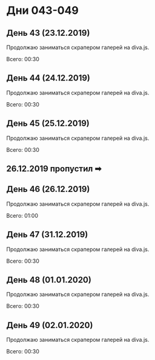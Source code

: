 # Дни 043-049

## День 43 (23.12.2019)

Продолжаю заниматься скрапером галерей на diva.js.

Всего: 00:30

## День 44 (24.12.2019)

Продолжаю заниматься скрапером галерей на diva.js.

Всего: 00:30

## День 45 (25.12.2019)

Продолжаю заниматься скрапером галерей на diva.js.

Всего: 00:30

## 26.12.2019 пропустил ➡

## День 46 (26.12.2019)

Продолжаю заниматься скрапером галерей на diva.js.

Всего: 01:00

## День 47 (31.12.2019)

Продолжаю заниматься скрапером галерей на diva.js.

Всего: 00:30

## День 48 (01.01.2020)

Продолжаю заниматься скрапером галерей на diva.js.

Всего: 00:30

## День 49 (02.01.2020)

Продолжаю заниматься скрапером галерей на diva.js.

Всего: 00:30
